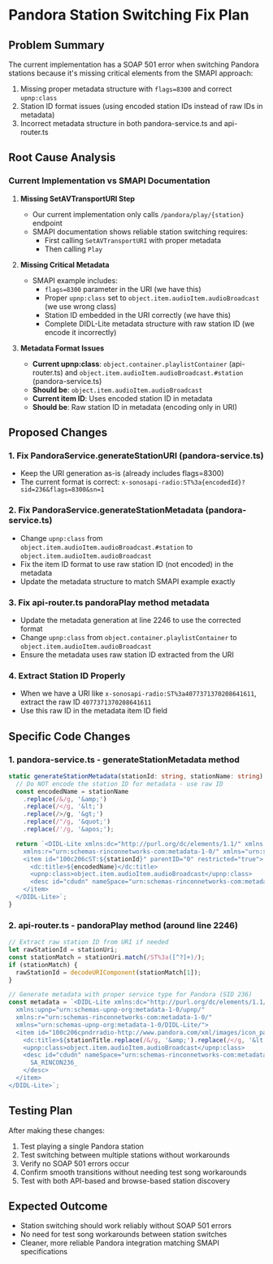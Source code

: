 # Pandora Station Switching Fix Plan

## Problem Summary
The current implementation has a SOAP 501 error when switching Pandora stations because it's missing critical elements from the SMAPI approach:
1. Missing proper metadata structure with `flags=8300` and correct `upnp:class`
2. Station ID format issues (using encoded station IDs instead of raw IDs in metadata)
3. Incorrect metadata structure in both pandora-service.ts and api-router.ts

## Root Cause Analysis

### Current Implementation vs SMAPI Documentation

1. **Missing SetAVTransportURI Step**
   - Our current implementation only calls `/pandora/play/{station}` endpoint
   - SMAPI documentation shows reliable station switching requires:
     - First calling `SetAVTransportURI` with proper metadata
     - Then calling `Play`

2. **Missing Critical Metadata**
   - SMAPI example includes:
     - `flags=8300` parameter in the URI (we have this)
     - Proper `upnp:class` set to `object.item.audioItem.audioBroadcast` (we use wrong class)
     - Station ID embedded in the URI correctly (we have this)
     - Complete DIDL-Lite metadata structure with raw station ID (we encode it incorrectly)

3. **Metadata Format Issues**
   - **Current upnp:class**: `object.container.playlistContainer` (api-router.ts) and `object.item.audioItem.audioBroadcast.#station` (pandora-service.ts)
   - **Should be**: `object.item.audioItem.audioBroadcast`
   - **Current item ID**: Uses encoded station ID in metadata
   - **Should be**: Raw station ID in metadata (encoding only in URI)

## Proposed Changes

### 1. Fix PandoraService.generateStationURI (pandora-service.ts)
- Keep the URI generation as-is (already includes flags=8300)
- The current format is correct: `x-sonosapi-radio:ST%3a{encodedId}?sid=236&flags=8300&sn=1`

### 2. Fix PandoraService.generateStationMetadata (pandora-service.ts)
- Change `upnp:class` from `object.item.audioItem.audioBroadcast.#station` to `object.item.audioItem.audioBroadcast`
- Fix the item ID format to use raw station ID (not encoded) in the metadata
- Update the metadata structure to match SMAPI example exactly

### 3. Fix api-router.ts pandoraPlay method metadata
- Update the metadata generation at line 2246 to use the corrected format
- Change `upnp:class` from `object.container.playlistContainer` to `object.item.audioItem.audioBroadcast`
- Ensure the metadata uses raw station ID extracted from the URI

### 4. Extract Station ID Properly
- When we have a URI like `x-sonosapi-radio:ST%3a4077371370208641611`, extract the raw ID `4077371370208641611`
- Use this raw ID in the metadata item ID field

## Specific Code Changes

### 1. pandora-service.ts - generateStationMetadata method
```typescript
static generateStationMetadata(stationId: string, stationName: string): string {
  // Do NOT encode the station ID for metadata - use raw ID
  const encodedName = stationName
    .replace(/&/g, '&amp;')
    .replace(/</g, '&lt;')
    .replace(/>/g, '&gt;')
    .replace(/"/g, '&quot;')
    .replace(/'/g, '&apos;');

  return `<DIDL-Lite xmlns:dc="http://purl.org/dc/elements/1.1/" xmlns:upnp="urn:schemas-upnp-org:metadata-1-0/upnp/"
    xmlns:r="urn:schemas-rinconnetworks-com:metadata-1-0/" xmlns="urn:schemas-upnp-org:metadata-1-0/DIDL-Lite/">
    <item id="100c206cST:${stationId}" parentID="0" restricted="true">
      <dc:title>${encodedName}</dc:title>
      <upnp:class>object.item.audioItem.audioBroadcast</upnp:class>
      <desc id="cdudn" nameSpace="urn:schemas-rinconnetworks-com:metadata-1-0/">SA_RINCON${this.PANDORA_SERVICE_TYPE}_X_#Svc${this.PANDORA_SERVICE_TYPE}-0-Token</desc>
    </item>
  </DIDL-Lite>`;
}
```

### 2. api-router.ts - pandoraPlay method (around line 2246)
```typescript
// Extract raw station ID from URI if needed
let rawStationId = stationUri;
const stationMatch = stationUri.match(/ST%3a([^?]+)/);
if (stationMatch) {
  rawStationId = decodeURIComponent(stationMatch[1]);
}

// Generate metadata with proper service type for Pandora (SID 236)
const metadata = `<DIDL-Lite xmlns:dc="http://purl.org/dc/elements/1.1/"
  xmlns:upnp="urn:schemas-upnp-org:metadata-1-0/upnp/"
  xmlns:r="urn:schemas-rinconnetworks-com:metadata-1-0/"
  xmlns="urn:schemas-upnp-org:metadata-1-0/DIDL-Lite/">
  <item id="100c206cpndrradio-http://www.pandora.com/xml/images/icon_pandora.jpgST:${rawStationId}" parentID="pndrradio:" restricted="true">
    <dc:title>${stationTitle.replace(/&/g, '&amp;').replace(/</g, '&lt;').replace(/>/g, '&gt;')}</dc:title>
    <upnp:class>object.item.audioItem.audioBroadcast</upnp:class>
    <desc id="cdudn" nameSpace="urn:schemas-rinconnetworks-com:metadata-1-0/">
      SA_RINCON236_
    </desc>
  </item>
</DIDL-Lite>`;
```

## Testing Plan
After making these changes:
1. Test playing a single Pandora station
2. Test switching between multiple stations without workarounds
3. Verify no SOAP 501 errors occur
4. Confirm smooth transitions without needing test song workarounds
5. Test with both API-based and browse-based station discovery

## Expected Outcome
- Station switching should work reliably without SOAP 501 errors
- No need for test song workarounds between station switches
- Cleaner, more reliable Pandora integration matching SMAPI specifications
